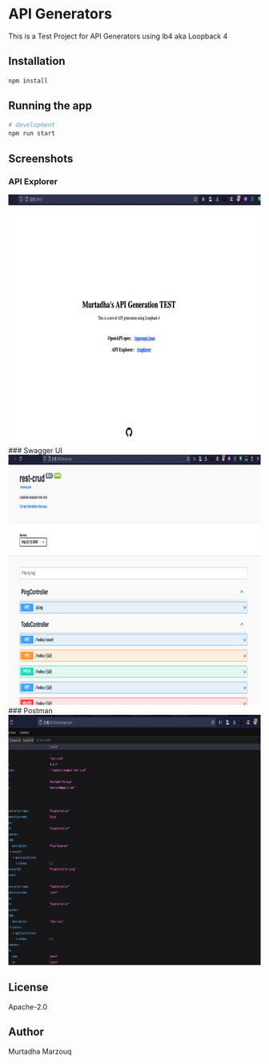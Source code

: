 # API Generators

This is a Test Project for API Generators using lb4 aka Loopback 4

## Installation

```bash
npm install
```

## Running the app

```bash
# development
npm run start
```

## Screenshots
### API Explorer
<img src="1.png" width="1000" height="500">
### Swagger UI
<img src="2.png" width="1000" height="500">
### Postman
<img src="3.png" width="1000" height="500">

## License
Apache-2.0

## Author
Murtadha Marzouq